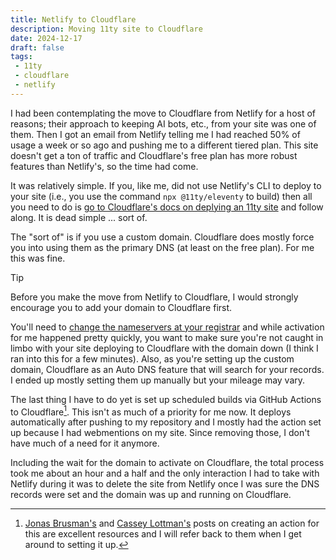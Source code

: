 ```yaml
---
title: Netlify to Cloudflare
description: Moving 11ty site to Cloudflare
date: 2024-12-17
draft: false
tags:
 - 11ty
 - cloudflare
 - netlify
---
```

I had been contemplating the move to Cloudflare from Netlify for a host of reasons; their approach to keeping AI bots, etc., from your site was one of them. Then I got an email from Netlify telling me I had reached 50% of usage a week or so ago and pushing me to a different tiered plan. This site doesn't get a ton of traffic and Cloudflare's free plan has more robust features than Netlify's, so the time had come. 

It was relatively simple. If you, like me, did not use Netlify's CLI to deploy to your site (i.e., you use the command `npx @11ty/eleventy` to build) then all you need to do is [go to Cloudflare's docs on deplying an 11ty site](https://developers.cloudflare.com/pages/framework-guides/deploy-an-eleventy-site/) and follow along. It is dead simple ... sort of.

The "sort of" is if you use a custom domain. Cloudflare does mostly force you into using them as the primary DNS (at least on the free plan). For me this was fine. 

> [!TIP]
>Before you make the move from Netlify to Cloudflare, I would strongly encourage you to add your domain to Cloudflare first. 

You'll need to [change the nameservers at your registrar](https://developers.cloudflare.com/dns/zone-setups/full-setup/setup/#update-your-nameservers) and while activation for me happened pretty quickly, you want to make sure you're not caught in limbo with your site deploying to Cloudflare with the domain down (I think I ran into this for a few minutes). Also, as you're setting up the custom domain, Cloudflare as an Auto DNS feature that will search for your records. I ended up mostly setting them up manually but your mileage may vary. 

The last thing I have to do yet is set up scheduled builds via GitHub Actions to Cloudflare[^1]. This isn't as much of a priority for me now. It deploys automatically after pushing to my repository and I mostly had the action set up because I had webmentions on my site. Since removing those, I don't have much of a need for it anymore. 

Including the wait for the domain to activate on Cloudflare, the total process took me about an hour and a half and the only interaction I had to take with Netlify during it was to delete the site from Netlify once I was sure the DNS records were set and the domain was up and running on Cloudflare. 

[^1]: [Jonas Brusman's](https://jonas.brusman.se/deploy-eleventy-to-cloudflare-with-githubs-action-cache/) and [Cassey Lottman's](https://cassey.dev/11ty-on-cloudflare-pages/) posts on creating an action for this are excellent resources and I will refer back to them when I get around to setting it up.